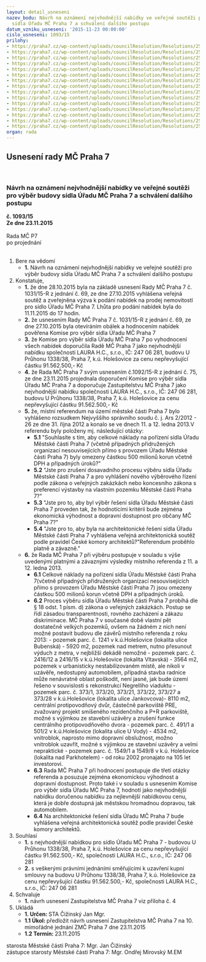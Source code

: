 ```yaml
---
layout: detail_usneseni
nazev_bodu: Návrh na oznámení nejvhodnější nabídky ve veřejné soutěži pro výběr budovy
  sídla Úřadu MČ Praha 7 a schválení dalšího postupu
datum_vzniku_usneseni: '2015-11-23 00:00:00'
cislo_usneseni: 1093/15
prilohy:
- https://praha7.cz/wp-content/uploads/councilResolution/Resolutions/25756/75-15-p%c5%99%c3%adloha_%c4%8d._1_-_d%c5%afvodov%c3%a1_zpr%c3%a1va_-_final.doc
- https://praha7.cz/wp-content/uploads/councilResolution/Resolutions/25756/75-15-1092.doc
- https://praha7.cz/wp-content/uploads/councilResolution/Resolutions/25756/75-15-mhmp_svm_vyjadreni_statut_23.11.2015.pdf
- https://praha7.cz/wp-content/uploads/councilResolution/Resolutions/25756/75-15-navrh_usneseni_zmc_p7_10_23.11.2015_s%c3%addlo_%c3%baradu.doc
- https://praha7.cz/wp-content/uploads/councilResolution/Resolutions/25756/75-15-vyzva_na_prodej_nemovitosti_pro_sidlo_uradu.pdf
- https://praha7.cz/wp-content/uploads/councilResolution/Resolutions/25756/75-15-argentinsk%c3%a1_38.pdf
- https://praha7.cz/wp-content/uploads/councilResolution/Resolutions/25756/75-15-u_pr%c5%afhonu_32.pdf
- https://praha7.cz/wp-content/uploads/councilResolution/Resolutions/25756/75-15-u_pr%c5%afhonu_38.pdf
- https://praha7.cz/wp-content/uploads/councilResolution/Resolutions/25756/75-15-protokol_komise_radnice_20_110001_zmenseno.pdf
- https://praha7.cz/wp-content/uploads/councilResolution/Resolutions/25756/75-15-151119_due_dilligence_finale.pdf
- https://praha7.cz/wp-content/uploads/councilResolution/Resolutions/25756/75-15-contractis.pdf
- https://praha7.cz/wp-content/uploads/councilResolution/Resolutions/25756/75-15-broz_sedlaty_pravni_stanovisko_vybor_posouzeni_mistni_referendum.doc
- https://praha7.cz/wp-content/uploads/councilResolution/Resolutions/25756/75-15-vhk_budovy.pdf
- https://praha7.cz/wp-content/uploads/councilResolution/Resolutions/25756/75-15-vhk_referendum.pdf
- https://praha7.cz/wp-content/uploads/councilResolution/Resolutions/25756/75-15-shrnut%c3%ad_doma_je_doma.pdf
organ: rada
---
```

<div id="ucUsn_pList" class="usn">
	<span><h2>Usnesení rady MČ Praha 7 </h2>
<br></span><div class="standBody">
<span><h3>Návrh na oznámení nejvhodnější nabídky ve veřejné soutěži pro výběr budovy sídla Úřadu MČ Praha 7 a schválení dalšího postupu</h3></span><div class="center">
		<strong>č. 1093/15</strong><br>
	</div>
<div class="center">
		<strong>Ze dne 23.11.2015</strong><br><br>
	</div>Rada MČ P7<br> po projednání<br><br><ol>
<li>Bere na vědomí<ul><li>
<strong>1.</strong> Návrh na oznámení nejvhodnější nabídky ve veřejné soutěži pro výběr budovy sídla Úřadu MČ Praha 7 a schválení dalšího postupu</li></ul>
</li>
<li>Konstatuje,<ul>
<li>
<strong>1.</strong> že dne 28.10.2015 byla na základě usnesení Rady MČ Praha 7 č. 1031/15-R  z jednání č. 69, ze dne 27.10.2015 vyhlášena veřejná soutěž a zveřejněna výzva  k podání nabídek na prodej nemovitostí pro sídlo Úřadu MČ Praha 7. Lhůta pro podání nabídek byla do 11.11.2015 do 17 hodin. </li>
<li>
<strong>2.</strong> že usnesením Rady MČ Praha 7 č. 1031/15-R z jednání č. 69, ze dne 27.10.2015 byla otevíráním obálek a hodnocením nabídek pověřena Komise pro výběr sídla Úřadu MČ Praha 7 </li>
<li>
<strong>3.</strong> že Komise pro výběr sídla Úřadu MČ Praha 7 po vyhodnocení všech nabídek doporučila Radě MČ Praha 7 jako nejvhodnější nabídku společnosti LAURA H.C., s.r.o., IČ: 247 06 281, budovu U Průhonu 1338/38, Praha 7, k.ú. Holešovice za cenu nepřevyšující částku 91.562.500,- Kč</li>
<li>
<strong>4.</strong> že Rada MČ Praha 7 svým usnesením č.1092/15-R z jednání č. 75, ze dne 23.11.2015 projednala doporučení Komise pro výběr sídla Úřadu MČ Praha 7  a doporučuje Zastupitelstvu MČ Praha 7 jako nejvhodnější nabídku společnosti LAURA H.C., s.r.o., IČ: 247 06 281, budovu U Průhonu 1338/38, Praha 7,  k.ú. Holešovice za cenu nepřevyšující částku 91.562.500,- Kč</li>
<li>
<strong>5.</strong> že, místní referendum na území městské části Praha 7 bylo vyhlášeno rozsudkem Nejvyššího správního soudu č. j. Ars 2/2012 - 26 ze dne 31. října 2012 a konalo se ve dnech 11. a 12. ledna 2013.V referendu byly položeny mj. následující otázky:<ul>
<li>
<strong>5.1</strong> "Souhlasíte s tím, aby celkové náklady na pořízení sídla Úřadu Městské části Praha 7 (včetně případných přidružených organizací nesouvisejících přímo s provozem Úřadu Městské části Praha 7) byly omezeny částkou 500 milionů korun včetně DPH a případných úroků?"</li>
<li>
<strong>5.2</strong> "Jste pro zrušení dosavadního procesu výběru sídla Úřadu Městské části Praha 7 a pro vyhlášení nového výběrového řízení podle zákona o veřejných zakázkách nebo koncesního zákona s preferencí výstavby na vlastním pozemku Městské části Praha 7?"</li>
<li>
<strong>5.3</strong> "Jste pro to, aby byl výběr řešení sídla Úřadu Městské části Praha 7 proveden tak, že hodnotícími kritérii bude zejména ekonomická výhodnost a dopravní dostupnost pro občany MČ Praha 7?"</li>
<li>
<strong>5.4</strong> "Jste pro to, aby byla na architektonické řešení sídla Úřadu Městské části Praha 7 vyhlášena veřejná architektonická soutěž podle pravidel České komory architektů?"Referendum proběhlo platně a závazně."</li>
</ul>
</li>
<li>
<strong>6.</strong> že Rada MČ Praha 7 při výběru postupuje v souladu s výše uvedenými platnými a závaznými výsledky místního referenda z 11. a 12. ledna 2013. <ul>
<li>
<strong>6.1</strong> Celkové náklady na pořízení sídla Úřadu Městské části Praha 7(včetně případných přidružených organizací nesouvisejících přímo s provozem Úřadu Městské části Praha 7) jsou omezeny částkou 500 milionů korun včetně DPH a případných úroků. </li>
<li>
<strong>6.2</strong> Proces výběru sídla Úřadu Městské části Praha 7 probíhá dle § 18 odst. 1 písm. d) zákona o veřejných zakázkách. Postup se řídí zásadou transparentnosti, rovného zacházení a zákazu diskriminace. MČ Praha 7 v současné době vlastní pět dostatečně velkých pozemků, ovšem na žádném z nich není možné postavit budovu dle závěrů místního referenda z roku 2013:  -	pozemek parc. č. 1241 v k.ú.Holešovice (lokalita ulice Bubenská) - 5920 m2, pozemek nad metrem, nutno přesunout výduch z metra, v nejbližší dekádě nemožné -	pozemek parc. č. 2416/12 a 2416/15 v k.ú.Holešovice (lokalita Vltavská) - 3564 m2, pozemek v urbanisticky nestabilizovaném místě, ale nikoli v uzávěře, nedostupný automobilem, případná stavba radnice může nenávratně oblast poškodit, není jasné, jak bude území řešeno v souvislosti s rekonstrukcí Negrelliho viaduktu  -	pozemek parc. č. 373/1, 373/20, 373/21, 373/22, 373/27 a 373/28 v k.ú.Holešovice (lokalita ulice Jankovcova)- 8110 m2, centrální protipovodňový dvůr, částečně parkoviště PRE, zvažovaný projekt smíšeného rezidenčního a P+R parkoviště, možné s výjimkou ze stavební uzávěry a zrušení funkce centrálního protipovodňového dvora  -	pozemek parc. č. 491/1 a 501/2  v k.ú.Holešovice (lokalita ulice U Vody) - 4534 m2, vnitroblok, naprosto mimo dopravní obslužnost, možno vnitroblok uzavřít, možné s výjimkou ze stavební uzávěry a velmi nepraktické  -	pozemek parc. č. 1549/1 a 1549/8 v k.ú. Holešovice (lokalita nad Parkhotelem) - od roku 2002 pronajato na 105 let investorovi.</li>
<li>
<strong>6.3</strong> Rada MČ Praha 7 při hodnocení postupuje dle třetí otázky referenda a posuzuje zejména ekonomickou výhodnost a dopravní dostupnost. Proto také i v souladu s usnesením Komise pro výběr sídla Úřadu MČ Praha 7, hodnotí jako nejvhodnější nabídku doručenou nabídku za nejlevnější nabídkovou cenu, která je dobře dostupná jak městskou hromadnou dopravou, tak automobilem. </li>
<li>
<strong>6.4</strong> Na architektonické řešení sídla Úřadu MČ Praha 7 bude vyhlášena veřejná architektonická soutěž podle pravidel České komory architektů. </li>
</ul>
</li>
</ul>
</li>
<li>Souhlasí<ul>
<li>
<strong>1.</strong> s nejvhodnější nabídkou pro sídlo Úřadu MČ Praha 7 - budovou U Průhonu 1338/38, Praha 7, k.ú. Holešovice za cenu nepřevyšující částku 91.562.500,- Kč, společnosti LAURA H.C., s.r.o., IČ: 247 06 281</li>
<li>
<strong>2.</strong> s veškerými právními jednáními směřujícími k uzavření kupní smlouvy na budovu U Průhonu 1338/38, Praha 7, k.ú. Holešovice za cenu nepřevyšující částku 91.562.500,- Kč, společnosti LAURA H.C., s.r.o., IČ: 247 06 281</li>
</ul>
</li>
<li>Schvaluje<ul><li>
<strong>1.</strong> návrh usnesení Zastupitelstva MČ Praha 7 viz příloha č. 4</li></ul>
</li>
<li>Ukládá<ul>
<li>
<strong>1. Určen: </strong>STA Čižinský Jan Mgr.</li>
<li>
<strong>1.1 Úkol: </strong>předložit návrh usnesení Zastupitelstva MČ Praha 7 na 10. mimořádné jednání ZMČ Praha 7 dne 23.11.2015</li>
<li>
<strong>1.2 Termín: </strong>23.11.2015</li>
</ul>
</li>
</ol>starosta Městské části Praha 7: Mgr. Jan Čižinský<br>zástupce starosty Městské části Praha 7: Mgr. Ondřej Mirovský M.EM 
</div>
</div>